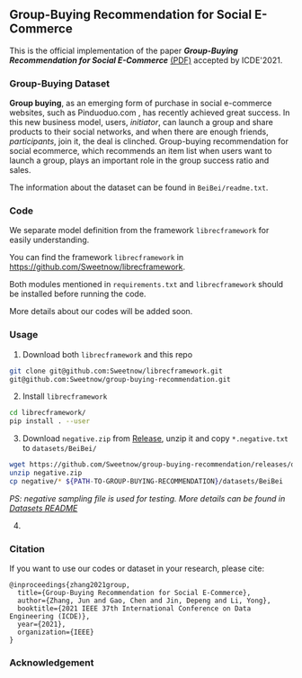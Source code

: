 ## Group-Buying Recommendation for Social E-Commerce

This is the official implementation of the paper ***Group-Buying Recommendation for Social E-Commerce*** [(PDF)](https://arxiv.org/abs/2010.06848) accepted by ICDE'2021.


### Group-Buying Dataset

**Group buying**, as an emerging form of purchase
in social e-commerce websites, such as Pinduoduo.com
, has recently
achieved great success. In this new business model, users, *initiator*,
can launch a group and share products to their social networks,
and when there are enough friends, *participants*, join it, the
deal is clinched. Group-buying recommendation for social ecommerce, which recommends an item list when users want to
launch a group, plays an important role in the group success ratio
and sales.

The information about the dataset can be found in `BeiBei/readme.txt`.

### Code

We separate model definition from the framework `librecframework` for easily understanding.

You can find the framework `librecframework` in https://github.com/Sweetnow/librecframework.

Both modules mentioned in `requirements.txt` and `librecframework` should be installed before running the code.

More details about our codes will be added soon.

### Usage

1. Download both `librecframework` and this repo
```bash
git clone git@github.com:Sweetnow/librecframework.git
git@github.com:Sweetnow/group-buying-recommendation.git
```

2. Install `librecframework`
```bash
cd librecframework/
pip install . --user
```

3. Download `negative.zip` from [Release](https://github.com/Sweetnow/group-buying-recommendation/releases/download/v1.0/negative.zip), unzip it and copy `*.negative.txt` to `datasets/BeiBei/`
```bash
wget https://github.com/Sweetnow/group-buying-recommendation/releases/download/v1.0/negative.zip
unzip negative.zip
cp negative/* ${PATH-TO-GROUP-BUYING-RECOMMENDATION}/datasets/BeiBei
```

*PS: negative sampling file is used for testing. More details can be found in [Datasets README](./datasets/readme.md)*

4. 

### Citation

If you want to use our codes or dataset in your research, please cite:



```
@inproceedings{zhang2021group,
  title={Group-Buying Recommendation for Social E-Commerce},
  author={Zhang, Jun and Gao, Chen and Jin, Depeng and Li, Yong},
  booktitle={2021 IEEE 37th International Conference on Data Engineering (ICDE)},
  year={2021},
  organization={IEEE}
}
```



### Acknowledgement
